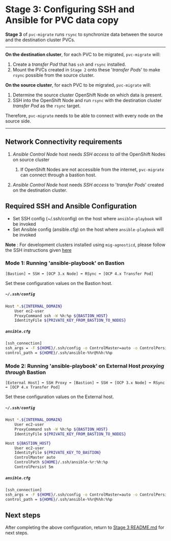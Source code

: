 # Stage 3: Configuring SSH and Ansible for PVC data copy

**Stage 3** of `pvc-migrate` runs `rsync` to synchronize data between the source and the destination cluster PVCs.

---

**On the destination cluster**, for each PVC to be migrated, `pvc-migrate` will:
1. Create a *transfer Pod* that has `ssh` and `rsync` installed.
2. Mount the PVCs created in `Stage 2` onto these '*transfer Pods*' to make `rsync` possible from the source cluster.

**On the source cluster**, for each PVC to be migrated, `pvc-migrate` will:
1. Determine the source cluster OpenShift Node on which data is present.
2. SSH into the OpenShift Node and run `rsync` with the destination cluster *transfer Pod* as the `rsync` target.

Therefore, `pvc-migrate` needs to be able to connect with every node on the source side.

---

## Network Connectivity requirements

1. *Ansible Control Node* host needs *SSH access* to _all_ the OpenShift Nodes on source cluster
   1. If OpenShift Nodes are not accessible from the internet, `pvc-migrate` can connect through a bastion host.

1. *Ansible Control Node* host needs *SSH access* to '*transfer Pods*' created on the destination cluster.

## Required SSH and Ansible Configuration

- Set SSH config (~/.ssh/config) on the host where `ansible-playbook` will be invoked
- Set Ansible config (ansible.cfg) on the host where `ansible-playbook` will be invoked

**Note** : For development clusters installed using `mig-agnosticd`, please follow the SSH instructions given [here](https://github.com/konveyor/mig-agnosticd/blob/master/3.x/SSH-GUIDE.md)

### **Mode 1**: Running 'ansible-playbook' on Bastion

```
[Bastion] ➡️ SSH ➡️ [OCP 3.x Node] ➡️ RSync ➡️ [OCP 4.x Transfer Pod]
```

Set these configuration values on the Bastion host.

##### `~/.ssh/config`

```sh
Host *.${INTERNAL_DOMAIN}
    User ec2-user
    ProxyCommand ssh -W %h:%p ${BASTION_HOST}
    IdentityFile ${PRIVATE_KEY_FROM_BASTION_TO_NODES}
```

##### `ansible.cfg`

```sh
[ssh_connection]
ssh_args = -F ${HOME}/.ssh/config -o ControlMaster=auto -o ControlPersist=5m
control_path = ${HOME}/.ssh/ansible-%%r@%%h:%%p
```

### **Mode 2**: Running 'ansible-playbook' on External Host *proxying through* Bastion

```
[External Host] ➡️ SSH Proxy ➡️ [Bastion] ➡️ SSH ➡️ [OCP 3.x Node] ➡️ RSync ➡️ [OCP 4.x Transfer Pod]
```

Set these configuration values on the External host.

##### `~/.ssh/config`

```sh
Host *.${INTERNAL_DOMAIN}
    User ec2-user
    ProxyCommand ssh -W %h:%p ${BASTION_HOST}
    IdentityFile ${PRIVATE_KEY_FROM_BASTION_TO_NODES}

Host ${BASTION_HOST}
    User ec2-user
    IdentityFile ${PRIVATE_KEY_TO_BASTION}
    ControlMaster auto
    ControlPath ${HOME}/.ssh/ansible-%r:%h:%p
    ControlPersist 5m
```

##### `ansible.cfg`

```sh
[ssh_connection]
ssh_args = -F ${HOME}/.ssh/config -o ControlMaster=auto -o ControlPersist=5m
control_path = ${HOME}/.ssh/ansible-%%r@%%h:%%p
```

## Next steps

After completing the above configuration, return to [Stage 3 README.md](../3_run_rsync) for next steps.
